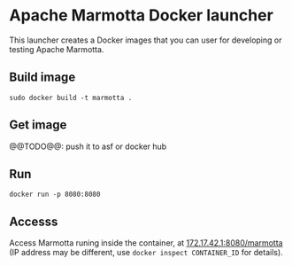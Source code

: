 # Apache Marmotta Docker launcher

This launcher creates a Docker images that you can user for developing or testing
Apache Marmotta.

## Build image

    sudo docker build -t marmotta .

## Get image

@@TODO@@: push it to asf or docker hub

## Run

    docker run -p 8080:8080

## Accesss

Access Marmotta runing inside the container, at [172.17.42.1:8080/marmotta](http://172.17.42.1:8080/marmotta) 
(IP address may be different, use `docker inspect CONTAINER_ID` for details).
